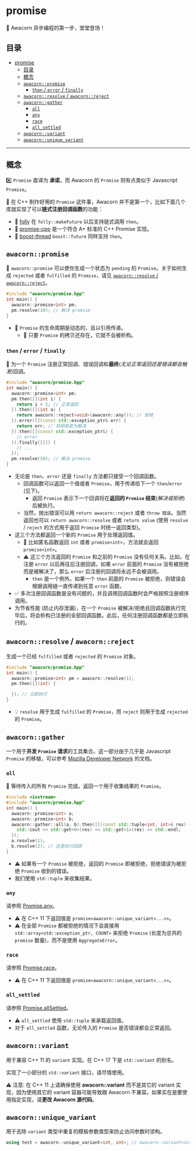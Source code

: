 # promise

💫 Awacorn 异步编程的第一步，堂堂登场！

## 目录

- [promise](#promise)
  - [目录](#目录)
  - [概念](#概念)
  - [`awacorn::promise`](#awacornpromise)
    - [`then` / `error` / `finally`](#then--error--finally)
  - [`awacorn::resolve` / `awacorn::reject`](#awacornresolve--awacornreject)
  - [`awacorn::gather`](#awacorngather)
    - [`all`](#all)
    - [`any`](#any)
    - [`race`](#race)
    - [`all_settled`](#all_settled)
  - [`awacorn::variant`](#awacornvariant)
  - [`awacorn::unique_variant`](#awacornunique_variant)

---

## 概念

#️⃣ `Promise` 直译为 **承诺**，而 Awacorn 的 `Promise` 则有点类似于 Javascript `Promise`。

📕 在 C++ 制作好用的 `Promise` 这件事，Awacorn 并不是第一个，比如下面几个库就实现了可以**链式注册回调函数**的功能：

- 💠 [folly](https://github.com/facebook/folly) 在 `folly::makeFuture` 以后支持链式调用 `then`。
- 🍬 [promise-cpp](https://github.com/xhawk18/promise-cpp) 是一个符合 A+ 标准的 C++ Promise 实现。
- 👢 [boost-thread](https://github.com/boostorg/thread) `boost::future` 同样支持 `then`。

## `awacorn::promise`

💎 `awacorn::promise` 可以使你生成一个状态为 `pending` 的 `Promise`。关于如何生成 `rejected` 或者 `fulfilled` 的 `Promise`，请见 [`awacorn::resolve` / `awacorn::reject`](#awacornresolve--awacornreject)。

```cpp
#include "awacorn/promise.hpp"
int main() {
  awacorn::promise<int> pm;
  pm.resolve(10); // 解决 promise
}
```

- 📌 `Promise` 的生命周期是动态的，且以引用传递。
  - 🔰 只要 `Promise` 的拷贝还存在，它就不会被析构。

### `then` / `error` / `finally`

🔧 为一个 `Promise` 注册正常回调、错误回调和**最终**(_无论正常返回还是错误都会触发_)回调。

```cpp
#include "awacorn/promise.hpp"
int main() {
  awacorn::promise<int> pm;
  pm.then([](int i) {
    return i + 1; // 正常返回
  }).then([](int a) {
    return awacorn::reject<void>(awacorn::any()); // 拒绝
  }).error([](const std::exception_ptr& err) {
    return err; // 将拒绝变为解决
  }).then([](const std::exception_ptr&) {
    // error
  }).finally([]() {
    // ...
  });
  pm.resolve(10); // 解决 promise
}
```

- 无论是 `then`、`error` 还是 `finally` 方法都只接受一个回调函数。
  - 回调函数可以返回一个值或者 `Promise`，用于传递给下一个 `then`/`error` (见下)。
    - 返回 `Promise` 表示下一个回调将在**返回的 `Promise` 结束**(_解决或拒绝_)后被执行。
  - 当然，抛出错误可以用 `return awacorn::reject` 或者 `throw 错误`。当然返回也可以 `return awacorn::resolve` 或者 `return value` (使用 `resolve` / `reject` 的方式用于返回 `Promise` 时统一返回类型)。
- 这三个方法都返回一个新的 `Promise` 用于处理返回值。
  - 🔰 比如匿名函数返回 `int` 或者 `promise<int>`，方法就会返回 `promise<int>`。
  - ⚠️ 这三个方法返回的 `Promise` 和之前的 `Promise` 没有任何关系。比如，在注册 `error` 以后再往后注册回调，如果 `error` 前面的 `Promise` 没有被拒绝而是被解决了，那么 `error` 后注册的回调将永远不会被调用。
    - `then` 是一个例外。如果一个 `then` 前面的 `Promise` 被拒绝，则错误会根据调用链一直传递到任意 `error` 函数。
- ✅ 多次注册回调函数是没有问题的，并且调用回调函数时会严格按照注册顺序调用。
- 为节省性能 (防止内存泄漏)，在一个 `Promise` 被解决/拒绝且回调函数执行完毕后，将会析构已注册的全部回调函数。此后，任何注册回调函数都是立即执行的。

## `awacorn::resolve` / `awacorn::reject`

生成一个已经 `fulfilled` 或者 `rejected` 的 `Promise` 对象。

```cpp
#include "awacorn/promise.hpp"
int main() {
  awacorn::promise<int> pm = awacorn::resolve(1);
  pm.then([](int) {

  }); // 立即执行
}
```

- 💡 `resolve` 用于生成 `fulfilled` 的 `Promise`，而 `reject` 则用于生成 `rejected` 的 `Promise`。

## `awacorn::gather`

一个用于**并发 `Promise` 请求**的工具集合。这一部分由于几乎是 Javascript `Promise` 的移植，可以参考 [Mozilla Developer Network](https://developer.mozilla.org/) 的文档。

### `all`

🚚 等待传入的所有 `Promise` 完成。返回一个用于收集结果的 `Promise`。

```cpp
#include <iostream>
#include "awacorn/promise.hpp"
int main() {
  awacorn::promise<int> a;
  awacorn::promise<int> b;
  awacorn::gather::all(a, b).then([](const std::tuple<int, int>& res) {
    std::cout << std::get<0>(res) << std::get<1>(res) << std::endl;
  });
  a.resolve(1);
  b.resolve(2); // 这里执行回调
}
```

- ⚠️ 如果有一个 `Promise` 被拒绝，返回的 `Promise` 即被拒绝，拒绝错误为被拒绝 `Promise` 收到的错误。
- 我们使用 `std::tuple` 来收集结果。

### `any`

请参照 [Promise.any](https://developer.mozilla.org/docs/web/javascript/reference/global_objects/promise/any)。

- ⚠️ 在 C++ 11 下返回值是 `promise<awacorn::unique_variant<...>>`。
- ⚠️ 在全部 `Promise` 都被拒绝的情况下会直接用 `std::array<std::exception_ptr, COUNT>` 来拒绝 `Promise` (长度为总共的 `promise` 数量)，而不是使用 `AggregateError`。

### `race`

请参照 [Promise.race](https://developer.mozilla.org/docs/web/javascript/reference/global_objects/promise/race)。

- ⚠️ 在 C++ 11 下返回值是 `promise<awacorn::unique_variant<...>>`。

### `all_settled`

请参照 [Promise.allSettled](https://developer.mozilla.org/docs/web/javascript/reference/global_objects/promise/allSettled)。

- ⚠️ `all_settled` 使用 `std::tuple` 来承载返回值。
- 对于 `all_settled` 函数，无论传入的 `Promise` 是否错误都会正常返回。

## `awacorn::variant`

用于兼容 C++ 11 的 `variant` 实现。在 C++ 17 下是 `std::variant` 的别名。

实现了一小部分的 `std::variant` 接口，请尽情使用。

⚠️ 注意: 在 C++ 11 上请确保使用 **awacorn::variant** 而不是其它的 variant 实现，因为使用其它的 variant 容器可能导致跟 Awacorn 不兼容。如果实在是要使用指定实现，请**更改 Awacorn 源代码**。

## `awacorn::unique_variant`

用于去除 `variant` 类型中重复的模板参数类型来防止访问参数时谬构。

```cpp
using test = awacorn::unique_variant<int, int>; // awacorn::variant<int>
```
